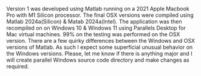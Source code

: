 Version 1 was developed using Matlab running on a 2021 Apple Macbook Pro with M1 Silicon processor. The final OSX versions were compiled using Matlab 2024a(Silicon) & Matab 2024a(Intel). The application was then recompiled on on Windows 10 & Windows 11 using Parallels Desktop for Mac virtual machines. 99% on the testing was performed on the OSX version. There are a few quirky differences between the Windows and OSX versions of Matlab. As such I expect some superficial unusual behavior on the Windows versions. Please, let me know if there is anything major and I will create parallel Windows source code directory and make changes as required.

